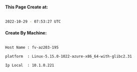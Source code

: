 
   
#### This Page Create at:

```bash

2022-10-29 - 07:53:27 UTC

```

#### Create By Machine:

```bash

Host Name : fv-az203-195

platform  : Linux-5.15.0-1022-azure-x86_64-with-glibc2.31

Ip Local  : 10.1.0.221

```

